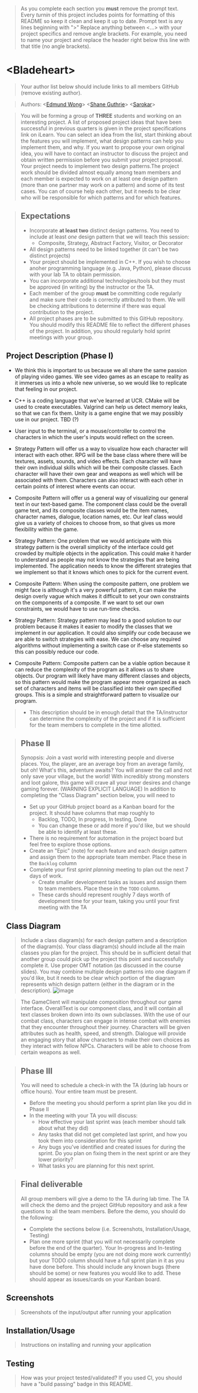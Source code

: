  > As you complete each section you **must** remove the prompt text. Every *turnin* of this project includes points for formatting of this README so keep it clean and keep it up to date. 
 > Prompt text is any lines beginning with "\>"
 > Replace anything between \<...\> with your project specifics and remove angle brackets. For example, you need to name your project and replace the header right below this line with that title (no angle brackets). 
# \<Bladeheart\>
 > Your author list below should include links to all members GitHub (remove existing author).
 
 > Authors: \<[Edmund Wong](https://github.com/edwong078)\> \<[Shane Guthrie](https://github.com/shaneguthriecs)\> \<[Sarokar](https://github.com/Sarokar)\>
 
 > You will be forming a group of **THREE** students and working on an interesting project. A list of proposed project ideas that have been successful in previous quarters is given in the project specifications link on iLearn. You can select an idea from the list, start thinking about the features you will implement, what design patterns can help you implement them, and why. If you want to propose your own original idea, you will have to contact an instructor to discuss the project and obtain written permission before you submit your project proposal. Your project needs to implement two design patterns.The project work should be divided almost equally among team members and each member is expected to work on at least one design pattern (more than one partner may work on a pattern) and some of its test cases. You can of course help each other, but it needs to be clear who will be responsible for which patterns and for which features.
 
 > ## Expectations
 > * Incorporate **at least two** distinct design patterns. You need to include at least *one* design pattern that we will teach this session:
 >   * Composite, Strategy, Abstract Factory, Visitor, or Decorator
 > * All design patterns need to be linked together (it can't be two distinct projects)
 > * Your project should be implemented in C++. If you wish to choose anoher programming language (e.g. Java, Python), please discuss with your lab TA to obtain permission.
 > * You can incorporate additional technologies/tools but they must be approved (in writing) by the instructor or the TA.
 > * Each member of the group **must** be committing code regularly and make sure their code is correctly attributed to them. We will be checking attributions to determine if there was equal contribution to the project.
> * All project phases are to be submitted to this GitHub repository. You should modify this README file to reflect the different phases of the project. In addition, you should regularly hold sprint meetings with your group.

## Project Description (Phase I)
 * We think this is important to us because we all share the same passion of playing video games. We see video games as an escape to reality as it immerses us into a whole new universe, so we would like to replicate that feeling in our project. 

 * C++ is a coding language that we've learned at UCR. CMake will be used to create executables. Valgrind can help us detect memory leaks, so that we can fix them. Unity is a game engine that we may possibly use in our project. TBD (?)

* User input to the terminal, or a mouse/controller to control the characters in which the user's inputs would reflect on the screen.

* Strategy Pattern will offer us a way to visualize how each character will interact with each other. RPG will be the base class where there will be textures, assets, sounds, and video effects. Each character will have their own individual skills which will be their composite classes. Each character will have their own gear and weapons as well which will be associated with them. Characters can also interact with each other in certain points of interest where events can occur.
* Composite Pattern will offer us a general way of visualizing our general text in our text-based game. The component class could be the overall game text, and its composite classes would be the item names, character names, dialogue, location names, etc. Our leaf class would give us a variety of choices to choose from, so that gives us more flexibility within the game.

 * Strategy Pattern: One problem that we would anticipate with this strategy pattern is the overall simplicity of the interface could get crowded by multiple objects in the application. This could make it harder to understand as people may not know the strategies that are being implemented. The application needs to know the different strategies that we implement so that it knows which ones to pick for the current event. 
 * Composite Pattern: When using the composite pattern, one problem we might face is although it's a very powerful pattern, it can make the design overly vague which makes it difficult to set your own constraints on the components of a composite. If we want to set our own constraints, we would have to use run-time checks.
 
 *  Strategy Pattern: Strategy pattern may lead to a good solution to our problem because it makes it easier to modify the classes that we implement in our application. It could also simplify our code because we are able to switch strategies with ease. We can choose any required algorithms without implementing a switch case or if-else statements so this can possibly reduce our code.
 *  Composite Pattern: Composite pattern can be a viable option because it can reduce the complexity of the program as it allows us to share objects. Our program will likely have many different classes and objects, so this pattern would make the program appear more organized as each set of characters and items will be classified into their own specified groups. This is a simple and straightforward pattern to visualize our program.
 > * This description should be in enough detail that the TA/instructor can determine the complexity of the project and if it is sufficient for the team members to complete in the time allotted. 

 > ## Phase II
 > Synopsis: Join a vast world with interesting people and diverse places. You, the player, are an average boy from an average family, but oh! What's this, adventure awaits? You will answer the call and not only save your village, but the world! With incredibly strong monsters and loot galore, this game will crave all your inner desires and change gaming forever. (WARNING EXPLICIT LANGUAGE)
 > In addition to completing the "Class Diagram" section below, you will need to 
 > * Set up your GitHub project board as a Kanban board for the project. It should have columns that map roughly to 
 >   * Backlog, TODO, In progress, In testing, Done
 >   * You can change these or add more if you'd like, but we should be able to identify at least these.
 > * There is no requirement for automation in the project board but feel free to explore those options.
 > * Create an "Epic" (note) for each feature and each design pattern and assign them to the appropriate team member. Place these in the `Backlog` column
 > * Complete your first *sprint planning* meeting to plan out the next 7 days of work.
 >   * Create smaller development tasks as issues and assign them to team members. Place these in the `TODO` column.
 >   * These cards should represent roughly 7 days worth of development time for your team, taking you until your first meeting with the TA
## Class Diagram
 > Include a class diagram(s) for each design pattern and a description of the diagram(s). Your class diagram(s) should include all the main classes you plan for the project. This should be in sufficient detail that another group could pick up the project this point and successfully complete it. Use proper OMT notation (as discussed in the course slides). You may combine multiple design patterns into one diagram if you'd like, but it needs to be clear which portion of the diagram represents which design pattern (either in the diagram or in the description). 
 > ![image](https://user-images.githubusercontent.com/81502341/117382072-736e5180-ae92-11eb-8740-a1ee5a566924.png)

 > The GameClient will manipulate composition throughout our game interface. OverallText is our component class, and it will contain all text classes broken down into its own subclasses. With the use of our combat class, characters can engage in intense combat with enemies that they encounter throughout their journey. Characters will be given attributes such as health, speed, and strength. Dialogue will provide an engaging story that allow characters to make their own choices as they interact with fellow NPCs. Characters will be able to choose from certain weapons as well.  

 
 > ## Phase III
 > You will need to schedule a check-in with the TA (during lab hours or office hours). Your entire team must be present. 
 > * Before the meeting you should perform a sprint plan like you did in Phase II
 > * In the meeting with your TA you will discuss: 
 >   - How effective your last sprint was (each member should talk about what they did)
 >   - Any tasks that did not get completed last sprint, and how you took them into consideration for this sprint
 >   - Any bugs you've identified and created issues for during the sprint. Do you plan on fixing them in the next sprint or are they lower priority?
 >   - What tasks you are planning for this next sprint.

 > ## Final deliverable
 > All group members will give a demo to the TA during lab time. The TA will check the demo and the project GitHub repository and ask a few questions to all the team members. 
 > Before the demo, you should do the following:
 > * Complete the sections below (i.e. Screenshots, Installation/Usage, Testing)
 > * Plan one more sprint (that you will not necessarily complete before the end of the quarter). Your In-progress and In-testing columns should be empty (you are not doing more work currently) but your TODO column should have a full sprint plan in it as you have done before. This should include any known bugs (there should be some) or new features you would like to add. These should appear as issues/cards on your Kanban board. 
 
 ## Screenshots
 > Screenshots of the input/output after running your application
 ## Installation/Usage
 > Instructions on installing and running your application
 ## Testing
 > How was your project tested/validated? If you used CI, you should have a "build passing" badge in this README.
 
